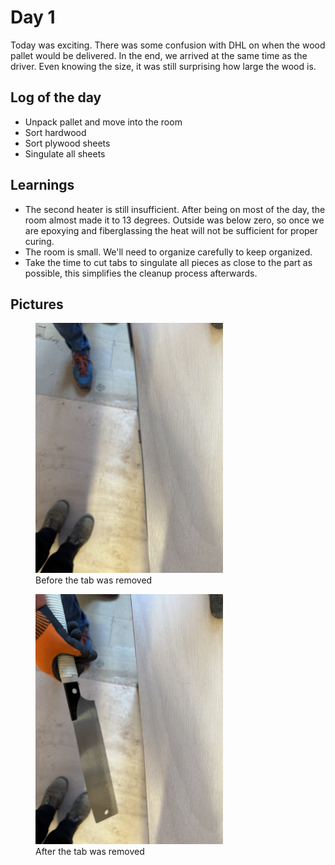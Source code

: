 # Day 1
Today was exciting. There was some confusion with DHL on when the wood pallet would be delivered. In the end, we arrived at the same time as the driver. Even knowing the size, it was still surprising how large the wood is. 
## Log of the day
- Unpack pallet and move into the room
- Sort hardwood
- Sort plywood sheets
- Singulate all sheets

## Learnings
- The second heater is still insufficient. After being on most of the day, the room almost made it to 13 degrees. Outside was below zero, so once we are epoxying and fiberglassing the heat will not be sufficient for proper curing.
- The room is small. We'll need to organize carefully to keep organized.
- Take the time to cut tabs to singulate all pieces as close to the part as possible, this simplifies the cleanup process afterwards.

## Pictures

<figure>
  <img src="/images/Tab.jpeg" width="300" alt="inside tent">
  <figcaption> Before the tab was removed </figcaption>
</figure>

<figure>
  <img src="/images/No tab.jpeg" width="300" alt="inside tent">
  <figcaption> After the tab was removed </figcaption>
</figure>
